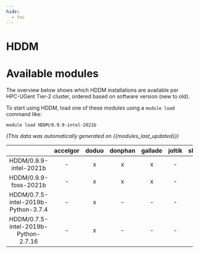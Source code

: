 ```yaml
---
hide:
  - toc
---
```


HDDM
====

# Available modules


The overview below shows which HDDM installations are available per HPC-UGent Tier-2 cluster, ordered based on software version (new to old).

To start using HDDM, load one of these modules using a `module load` command like:

```shell
module load HDDM/0.9.9-intel-2021b
```

*(This data was automatically generated on {{modules_last_updated}})*  

| |accelgor|doduo|donphan|gallade|joltik|shinx|skitty|
| :---: | :---: | :---: | :---: | :---: | :---: | :---: | :---: |
|HDDM/0.9.9-intel-2021b|-|x|x|x|-|-|-|
|HDDM/0.9.9-foss-2021b|-|x|x|x|-|-|-|
|HDDM/0.7.5-intel-2019b-Python-3.7.4|-|x|-|-|-|-|-|
|HDDM/0.7.5-intel-2019b-Python-2.7.16|-|x|-|-|-|-|-|
